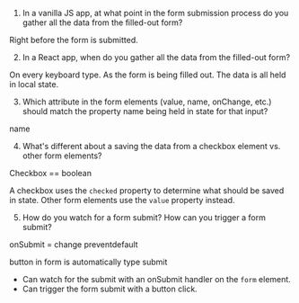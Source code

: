1. In a vanilla JS app, at what point in the form submission
   process do you gather all the data from the filled-out form?

Right before the form is submitted.

2. In a React app, when do you gather all the data from
   the filled-out form?

On every keyboard type. As the form is being filled out. The data is all held in local state.

3. Which attribute in the form elements (value, name, onChange, etc.)
   should match the property name being held in state for that input?

name

4. What's different about a saving the data from a checkbox element
   vs. other form elements?

Checkbox == boolean

A checkbox uses the `checked` property to determine what should be saved in state. Other form elements use the `value` property instead.

5. How do you watch for a form submit? How can you trigger
   a form submit?

onSubmit = change
preventdefault

button in form is automatically type submit

- Can watch for the submit with an onSubmit handler on the `form` element.
- Can trigger the form submit with a button click.
